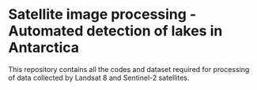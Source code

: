 # Satellite image processing - Automated detection of lakes in Antarctica

This repository contains all the codes and dataset required for processing of data collected by Landsat 8  and Sentinel-2 satellites.




